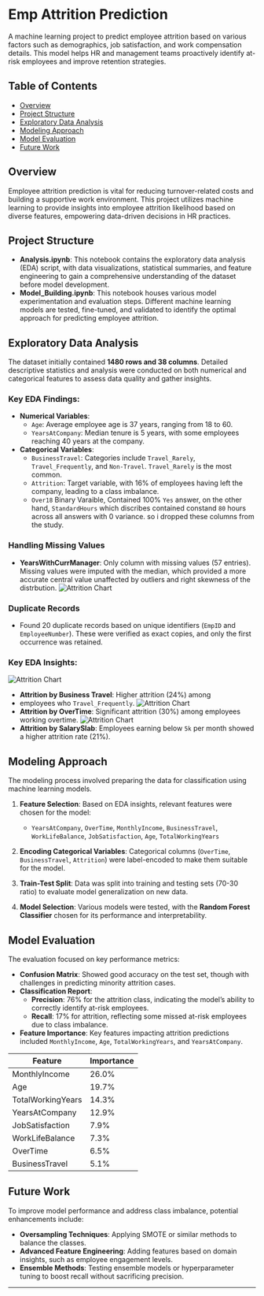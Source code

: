 # Emp Attrition Prediction
A machine learning project to predict employee attrition based on various factors such as demographics, job satisfaction, and work compensation details. This model helps HR and management teams proactively identify at-risk employees and improve retention strategies.

## Table of Contents
- [Overview](#overview)
- [Project Structure](#project-structure)
- [Exploratory Data Analysis](#exploratory-data-analysis)
- [Modeling Approach](#modeling-approach)
- [Model Evaluation](#model-evaluation)
- [Future Work](#future-work)

## Overview
Employee attrition prediction is vital for reducing turnover-related costs and building a supportive work environment. This project utilizes machine learning to provide insights into employee attrition likelihood based on diverse features, empowering data-driven decisions in HR practices.

## Project Structure
- **Analysis.ipynb**: This notebook contains the exploratory data analysis (EDA) script, with data visualizations, statistical summaries, and feature engineering to gain a comprehensive understanding of the dataset before model development.
- **Model_Building.ipynb**: This notebook houses various model experimentation and evaluation steps. Different machine learning models are tested, fine-tuned, and validated to identify the optimal approach for predicting employee attrition.

## Exploratory Data Analysis
The dataset initially contained **1480 rows and 38 columns**. Detailed descriptive statistics and analysis were conducted on both numerical and categorical features to assess data quality and gather insights.

### Key EDA Findings:
- **Numerical Variables**: 
  - `Age`: Average employee age is 37 years, ranging from 18 to 60.
  - `YearsAtCompany`: Median tenure is 5 years, with some employees reaching 40 years at the company.
- **Categorical Variables**:
  - `BusinessTravel`: Categories include `Travel_Rarely`, `Travel_Frequently`, and `Non-Travel`. `Travel_Rarely` is the most common.
  - `Attrition`: Target variable, with 16% of employees having left the company, leading to a class imbalance.
  - `Over18` Binary Varaible, Contained 100% `Yes` answer, on the other hand, `StandardHours` which discribes contained constand `80` hours across all answers with 0 variance. so i dropped these columns from the study.   
  
### Handling Missing Values
- **YearsWithCurrManager**: Only column with missing values (57 entries). Missing values were imputed with the median, which provided a more accurate central value unaffected by outliers and right skewness of the distrbution.
![Attrition Chart](figures/yacdist.png)

### Duplicate Records
- Found 20 duplicate records based on unique identifiers (`EmpID` and `EmployeeNumber`). These were verified as exact copies, and only the first occurrence was retained.

### Key EDA Insights:
![Attrition Chart](figures/travel.png)
- **Attrition by Business Travel**: Higher attrition (24%) among
- employees who `Travel_Frequently`.
  ![Attrition Chart](figures/overtime.png)
- **Attrition by OverTime**: Significant attrition (30%) among employees working overtime.
  ![Attrition Chart](figures/salary.png)
- **Attrition by SalarySlab**: Employees earning below `5k` per month showed a higher attrition rate (21%).

## Modeling Approach
The modeling process involved preparing the data for classification using machine learning models.

1. **Feature Selection**: Based on EDA insights, relevant features were chosen for the model:
   - `YearsAtCompany`, `OverTime`, `MonthlyIncome`, `BusinessTravel`, `WorkLifeBalance`, `JobSatisfaction`, `Age`, `TotalWorkingYears`
   
2. **Encoding Categorical Variables**: Categorical columns (`OverTime`, `BusinessTravel`, `Attrition`) were label-encoded to make them suitable for the model.

3. **Train-Test Split**: Data was split into training and testing sets (70-30 ratio) to evaluate model generalization on new data.

4. **Model Selection**: Various models were tested, with the **Random Forest Classifier** chosen for its performance and interpretability.

## Model Evaluation
The evaluation focused on key performance metrics:

- **Confusion Matrix**: Showed good accuracy on the test set, though with challenges in predicting minority attrition cases.
- **Classification Report**:
  - **Precision**: 76% for the attrition class, indicating the model’s ability to correctly identify at-risk employees.
  - **Recall**: 17% for attrition, reflecting some missed at-risk employees due to class imbalance.
- **Feature Importance**: Key features impacting attrition predictions included `MonthlyIncome`, `Age`, `TotalWorkingYears`, and `YearsAtCompany`.

| Feature            | Importance |
|--------------------|------------|
| MonthlyIncome      | 26.0%      |
| Age                | 19.7%      |
| TotalWorkingYears  | 14.3%      |
| YearsAtCompany     | 12.9%      |
| JobSatisfaction    | 7.9%       |
| WorkLifeBalance    | 7.3%       |
| OverTime           | 6.5%       |
| BusinessTravel     | 5.1%       |

## Future Work
To improve model performance and address class imbalance, potential enhancements include:

- **Oversampling Techniques**: Applying SMOTE or similar methods to balance the classes.
- **Advanced Feature Engineering**: Adding features based on domain insights, such as employee engagement levels.
- **Ensemble Methods**: Testing ensemble models or hyperparameter tuning to boost recall without sacrificing precision.

---
